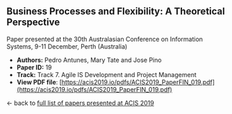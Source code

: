 ## Business Processes and Flexibility: A Theoretical Perspective

Paper presented at the 30th Australasian Conference on Information Systems, 9-11 December, Perth (Australia)
- **Authors:** Pedro Antunes, Mary Tate and Jose Pino
- **Paper ID:** 19
- **Track:** Track 7. Agile IS Development and Project Management
- **View PDF file**: [https://acis2019.io/pdfs/ACIS2019_PaperFIN_019.pdf](https://acis2019.io/pdfs/ACIS2019_PaperFIN_019.pdf)

&larr; back to [full list of papers presented at ACIS 2019](https://acis2019.io/)